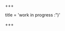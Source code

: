 <!-- layout = 'search' -->
<!-- summary = 'search' -->
<!-- title = 'Search' -->

+++

title = 'work in progress :")'

+++

